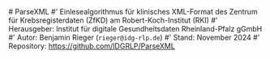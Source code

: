#   P a r s e X M L 
 
#' Einlesealgorithmus für klinisches XML-Format des Zentrum für Krebsregisterdaten (ZfKD) am Robert-Koch-Institut (RKI)
#' Herausgeber: Institut für digitale Gesundheitsdaten Rheinland-Pfalz gGmbH
#' Autor: Benjamin Rieger (`rieger@idg-rlp.de`)
#' Stand: November 2024
#' Repository: https://github.com/IDGRLP/ParseXML
